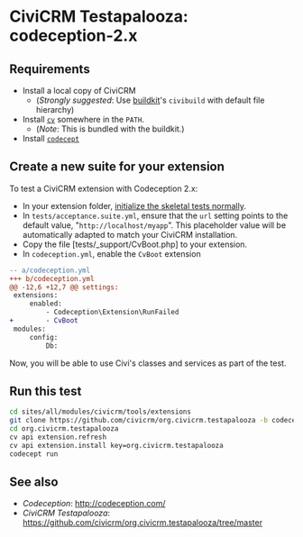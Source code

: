 # CiviCRM Testapalooza: codeception-2.x

## Requirements

 * Install a local copy of CiviCRM
   * (*Strongly suggested*: Use [buildkit](https://github.com/civicrm/civicrm-buildkit/)'s `civibuild` with default file hierarchy)
 * Install [`cv`](https://github.com/civicrm/cv) somewhere in the `PATH`.
   * (*Note*: This is bundled with the buildkit.)
 * Install [`codecept`](http://codeception.com/install)

## Create a new suite for your extension

To test a CiviCRM extension with Codeception 2.x:

 * In your extension folder, [initialize the skeletal tests normally](http://codeception.com/quickstart).
 * In `tests/acceptance.suite.yml`, ensure that the `url` setting points to the default
   value, "`http://localhost/myapp`". This placeholder value will be automatically adapted
   to match your CiviCRM installation.
 * Copy the file [tests/_support/CvBoot.php] to your extension.
 * In `codeception.yml`, enable the `CvBoot` extension

```diff
-- a/codeception.yml
+++ b/codeception.yml
@@ -12,6 +12,7 @@ settings:
 extensions:
     enabled:
         - Codeception\Extension\RunFailed
+        - CvBoot
 modules:
     config:
         Db:
```

Now, you will be able to use Civi's classes and services as part of the test.

## Run this test

```bash
cd sites/all/modules/civicrm/tools/extensions
git clone https://github.com/civicrm/org.civicrm.testapalooza -b codeception-2.x
cd org.civicrm.testapalooza
cv api extension.refresh
cv api extension.install key=org.civicrm.testapalooza
codecept run
```

## See also

 * *Codeception*: http://codeception.com/
 * *CiviCRM Testapalooza*: https://github.com/civicrm/org.civicrm.testapalooza/tree/master
